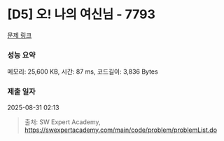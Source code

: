 # [D5] 오! 나의 여신님 - 7793 

[문제 링크](https://swexpertacademy.com/main/code/problem/problemDetail.do?contestProbId=AWsBQpPqMNMDFARG) 

### 성능 요약

메모리: 25,600 KB, 시간: 87 ms, 코드길이: 3,836 Bytes

### 제출 일자

2025-08-31 02:13



> 출처: SW Expert Academy, https://swexpertacademy.com/main/code/problem/problemList.do